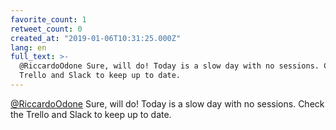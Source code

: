 ```yaml
---
favorite_count: 1
retweet_count: 0
created_at: "2019-01-06T10:31:25.000Z"
lang: en
full_text: >-
  @RiccardoOdone Sure, will do! Today is a slow day with no sessions. Check the
  Trello and Slack to keep up to date.
---
```


[@RiccardoOdone](https://twitter.com/RiccardoOdone) Sure, will do! Today is a
slow day with no sessions. Check the Trello and Slack to keep up to date.
